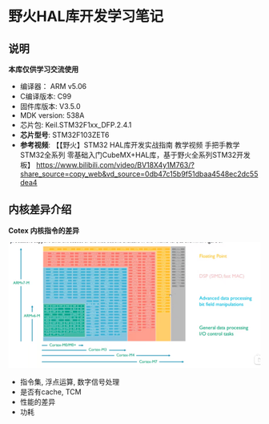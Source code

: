 # 野火HAL库开发学习笔记

## 说明

**本库仅供学习交流使用**

- 编译器： ARM v5.06
- C编译版本: C99
- 固件库版本: V3.5.0
- MDK version: 538A
- 芯片包: Keil.STM32F1xx_DFP.2.4.1
- **芯片型号**: STM32F103ZET6
- **参考视频**: 【【野火】STM32 HAL库开发实战指南 教学视频 手把手教学STM32全系列 零基础入门CubeMX+HAL库，基于野火全系列STM32开发板】 https://www.bilibili.com/video/BV18X4y1M763/?share_source=copy_web&vd_source=0db47c15b9f51dbaa4548ec2dc55dea4

## 内核差异介绍

**Cotex 内核指令的差异**

![Cotex 内核指令差异](https://raw.githubusercontent.com/See-YouL/MarkdownPhotos/main/%E6%88%AA%E5%B1%8F2024-01-07%2009.04.51.png)

- 指令集, 浮点运算, 数字信号处理
- 是否有cache, TCM
- 性能的差异
- 功耗

## 
